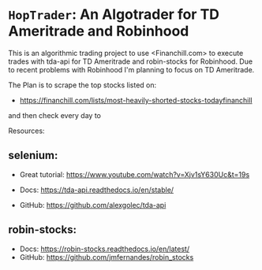 ``HopTrader``: An Algotrader for TD Ameritrade and Robinhood
========================================
This is an algorithmic trading project to use <Financhill.com> to execute trades with tda-api for TD   Ameritrade and robin-stocks for Robinhood. Due to recent problems with Robinhood I'm planning to focus on TD Ameritrade.

The Plan is to scrape the top stocks listed on:
* https://financhill.com/lists/most-heavily-shorted-stocks-todayfinanchill

and then check every day to



Resources:

selenium:
--------------------------------------
* Great tutorial: <https://www.youtube.com/watch?v=Xjv1sY630Uc&t=19s>

    
* Docs: <https://tda-api.readthedocs.io/en/stable/>
* GitHub: <https://github.com/alexgolec/tda-api>

robin-stocks:
-----------------------------------------------
* Docs: <https://robin-stocks.readthedocs.io/en/latest/>
* GitHub: <https://github.com/jmfernandes/robin_stocks>
